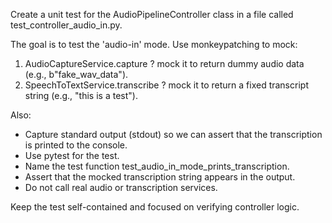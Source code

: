 Create a unit test for the AudioPipelineController class in a file called test_controller_audio_in.py.

The goal is to test the 'audio-in' mode. Use monkeypatching to mock:

1. AudioCaptureService.capture ? mock it to return dummy audio data (e.g., b"fake_wav_data").
2. SpeechToTextService.transcribe ? mock it to return a fixed transcript string (e.g., "this is a test").

Also:
- Capture standard output (stdout) so we can assert that the transcription is printed to the console.
- Use pytest for the test.
- Name the test function test_audio_in_mode_prints_transcription.
- Assert that the mocked transcription string appears in the output.
- Do not call real audio or transcription services.

Keep the test self-contained and focused on verifying controller logic.

